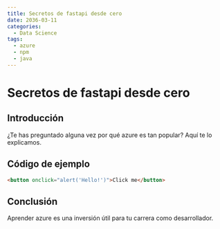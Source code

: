 ```yaml
---
title: Secretos de fastapi desde cero
date: 2036-03-11
categories:
  - Data Science
tags:
  - azure
  - npm
  - java
---
```


# Secretos de fastapi desde cero

## Introducción

¿Te has preguntado alguna vez por qué azure es tan popular? Aquí te lo explicamos.

## Código de ejemplo

```html
<button onclick="alert('Hello!')">Click me</button>
```

## Conclusión

Aprender azure es una inversión útil para tu carrera como desarrollador.